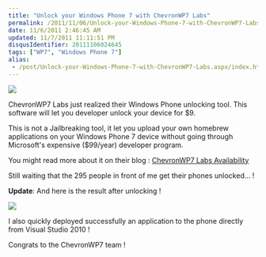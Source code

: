 ```yaml
---
title: "Unlock your Windows Phone 7 with ChevronWP7 Labs"
permalink: /2011/11/06/Unlock-your-Windows-Phone-7-with-ChevronWP7-Labs/
date: 11/6/2011 2:46:45 AM
updated: 11/7/2011 11:11:51 PM
disqusIdentifier: 20111106024645
tags: ["WP7", "Windows Phone 7"]
alias:
 - /post/Unlock-your-Windows-Phone-7-with-ChevronWP7-Labs.aspx/index.html
---
```

![](http://farm7.static.flickr.com/6234/6314988125_4b9a8ce740_o.png)

ChevronWP7 Labs just realized their Windows Phone unlocking tool. This software will let you developer unlock your device for $9. 
<!-- more -->

This is not a Jailbreaking tool, it let you upload your own homebrew applications on your Windows Phone 7 device without going through Microsoft's expensive ($99/year) developer program.

You might read more about it on their blog : [ChevronWP7 Labs Availability](http://www.chevronwp7.com/post/12328024419/chevronwp7-labs-availability)

Still waiting that the 295 people in front of me get their phones unlocked… !

**Update**: And here is the result after unlocking !

![](http://farm7.static.flickr.com/6036/6321815553_073dabc9d5_b.jpg)

I also quickly deployed successfully an application to the phone directly from Visual Studio 2010 !

Congrats to the ChevronWP7 team !
